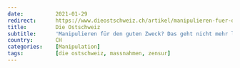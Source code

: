 ```yaml
---
date:          2021-01-29
redirect:      https://www.dieostschweiz.ch/artikel/manipulieren-fuer-den-guten-zweck-das-geht-nicht-mehr-lange-gut-NYmNwwQ
title:         Die Ostschweiz
subtitle:      'Manipulieren für den guten Zweck? Das geht nicht mehr lange gut'
country:       CH
categories:    [Manipulation]
tags:          [die ostschweiz, massnahmen, zensur]
---
```

